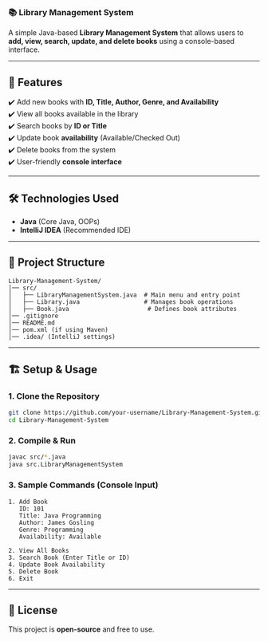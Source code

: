 ### 📚 **Library Management System**  
A simple Java-based **Library Management System** that allows users to **add, view, search, update, and delete books** using a console-based interface.  

---

## 🚀 **Features**  
✔️ Add new books with **ID, Title, Author, Genre, and Availability**  
✔️ View all books available in the library  
✔️ Search books by **ID or Title**  
✔️ Update book **availability** (Available/Checked Out)  
✔️ Delete books from the system  
✔️ User-friendly **console interface**  

---

## 🛠 **Technologies Used**  
- **Java** (Core Java, OOPs)  
- **IntelliJ IDEA** (Recommended IDE)  

---

## 📂 **Project Structure**  
```
Library-Management-System/
│── src/
│   ├── LibraryManagementSystem.java  # Main menu and entry point
│   ├── Library.java                  # Manages book operations
│   ├── Book.java                      # Defines book attributes
│── .gitignore
│── README.md
│── pom.xml (if using Maven)
│── .idea/ (IntelliJ settings)
```

---

## 🏗 **Setup & Usage**  

### 1. Clone the Repository  
```bash
git clone https://github.com/your-username/Library-Management-System.git
cd Library-Management-System
```

### 2. Compile & Run  
```bash
javac src/*.java  
java src.LibraryManagementSystem
```

### 3. Sample Commands (Console Input)  
```
1. Add Book
   ID: 101
   Title: Java Programming
   Author: James Gosling
   Genre: Programming
   Availability: Available

2. View All Books  
3. Search Book (Enter Title or ID)  
4. Update Book Availability  
5. Delete Book  
6. Exit  
```

---

## 📜 **License**  
This project is **open-source** and free to use.  
